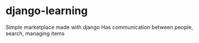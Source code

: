 # django-learning
Simple marketplace made with django
Has communication between people, search, managing items
